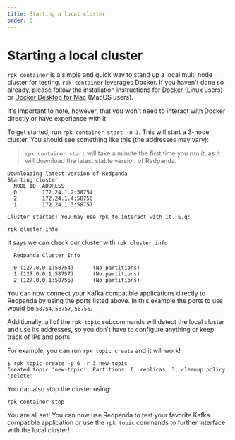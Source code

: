 ```yaml
---
title: Starting a local cluster
order: 0
---
```

# Starting a local cluster

`rpk container` is a simple and quick way to stand up a local multi node cluster
for testing. `rpk container` leverages Docker. If you haven't done so already,
please follow the installation instructions for
[Docker](https://docs.docker.com/engine/install/) (Linux users) or
[Docker Desktop for Mac](https://www.docker.com/products/docker-desktop) 
(MacOS users).

It's important to note, however, that you won't need to interact with Docker directly or have experience with it.

To get started, run `rpk container start -n 3`. This will start a 3-node cluster. You should see something like this (the addresses may vary):

> `rpk container start` will take a minute the first time you run it, as it will download the latest stable version of Redpanda.

```
Downloading latest version of Redpanda
Starting cluster
  NODE ID  ADDRESS
  0        172.24.1.2:58754
  2        172.24.1.4:58756
  1        172.24.1.3:58757

Cluster started! You may use rpk to interact with it. E.g:

rpk cluster info
```

It says we can check our cluster with `rpk cluster info`

```
  Redpanda Cluster Info

  0 (127.0.0.1:58754)      (No partitions)
  1 (127.0.0.1:58757)      (No partitions)
  2 (127.0.0.1:58756)      (No partitions)
```

You can now connect your Kafka compatible applications directly to Redpanda
by using the ports listed above. In this example the ports to use would be
`58754`, `58757`, `58756`.

Additionally, all of the `rpk topic` subcommands will detect the local cluster and use its addresses, so you don't have to configure anything or keep track of IPs and ports.

For example, you can run `rpk topic create` and it will work!

```
$ rpk topic create -p 6 -r 3 new-topic
Created topic 'new-topic'. Partitions: 6, replicas: 3, cleanup policy: 'delete'
```

You can also stop the cluster using:

```
rpk container stop
```

You are all set! You can now use Redpanda to test your favorite Kafka
compatible application or use the `rpk topic` commands to further interface with
the local cluster!
